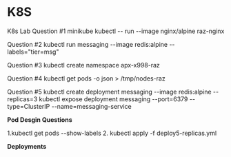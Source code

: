 # K8S
K8s Lab
Question #1 
minikube kubectl -- run --image nginx/alpine raz-nginx

Question #2
kubectl run messaging --image redis:alpine --labels="tier=msg"

Question #3
kubectl create namespace apx-x998-raz

Question #4
kubectl get pods -o json > /tmp/nodes-raz

Question #5
kubectl create deployment messaging --image redis:alpine --replicas=3
kubectl expose deployment messaging --port=6379 --type=ClusterIP --name=messaging-service


**Pod Desgin Questions**

1.kubectl get pods --show-labels
2. kubectl apply -f deploy5-replicas.yml





**Deployments**
